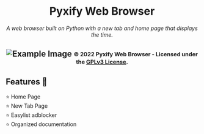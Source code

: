 <div align="center">
<h1>Pyxify Web Browser</h1>
<i>A web browser built on Python with a new tab and home page that displays the time.</i>
<h2 align="center">
  <img src="https://github.com/cbarnett427/Pyxify-Web-Browser/blob/main/assets/img/Pyxify.png" alt="Example Image"/>
  <sub><sup>© 2022 Pyxify Web Browser - Licensed under the <a href="./LICENSE">GPLv3 License</a>.</sup></sub>
  <br>
</h2>
</div>

## Features :tada:
:star: Home Page\
:star: New Tab Page\
:star: Easylist adblocker\
:star: Organized documentation
